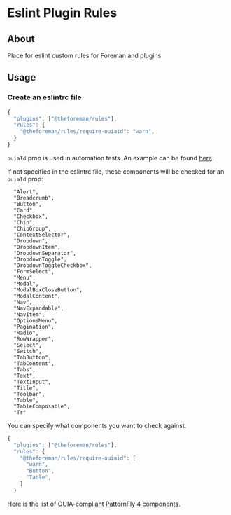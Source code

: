 # Eslint Plugin Rules

## About

Place for eslint custom rules for Foreman and plugins

## Usage

### Create an eslintrc file
```js
{
  "plugins": ["@theforeman/rules"],
  "rules": {
    "@theforeman/rules/require-ouiaid": "warn",
  }
}
```
`ouiaId` prop is used in automation tests. An example can be found [here](https://github.com/SatelliteQE/airgun/blob/master/airgun/views/cloud_insights.py).

If not specified in the eslintrc file, these components will be checked for an `ouiaId` prop:
```
  "Alert",
  "Breadcrumb",
  "Button",
  "Card",
  "Checkbox",
  "Chip",
  "ChipGroup",
  "ContextSelector",
  "Dropdown",
  "DropdownItem",
  "DropdownSeparator",
  "DropdownToggle",
  "DropdownToggleCheckbox",
  "FormSelect",
  "Menu",
  "Modal",
  "ModalBoxCloseButton",
  "ModalContent",
  "Nav",
  "NavExpandable",
  "NavItem",
  "OptionsMenu",
  "Pagination",
  "Radio",
  "RowWrapper",
  "Select",
  "Switch",
  "TabButton",
  "TabContent",
  "Tabs",
  "Text",
  "TextInput",
  "Title",
  "Toolbar",
  "Table",
  "TableComposable",
  "Tr"
```

You can specify what components you want to check against.
```js
{
  "plugins": ["@theforeman/rules"],
  "rules": {
    "@theforeman/rules/require-ouiaid": [
      "warn",
      "Button",
      "Table",
    ]
  }
```

Here is the list of [OUIA-compliant PatternFly 4 components](https://www.patternfly.org/v4/developer-resources/open-ui-automation/).
